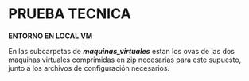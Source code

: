 # PRUEBA TECNICA

**ENTORNO EN LOCAL VM** <br>

En las subcarpetas de ***maquinas_virtuales*** estan los ovas de las dos maquinas virtuales comprimidas en zip necesarias para este supuesto, junto a los archivos de configuración necesarios.

